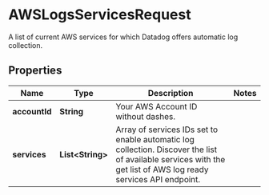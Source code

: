 # AWSLogsServicesRequest

A list of current AWS services for which Datadog offers automatic log collection.

## Properties

| Name          | Type                   | Description                                                                                                                                                     | Notes |
| ------------- | ---------------------- | --------------------------------------------------------------------------------------------------------------------------------------------------------------- | ----- |
| **accountId** | **String**             | Your AWS Account ID without dashes.                                                                                                                             |
| **services**  | **List&lt;String&gt;** | Array of services IDs set to enable automatic log collection. Discover the list of available services with the get list of AWS log ready services API endpoint. |
